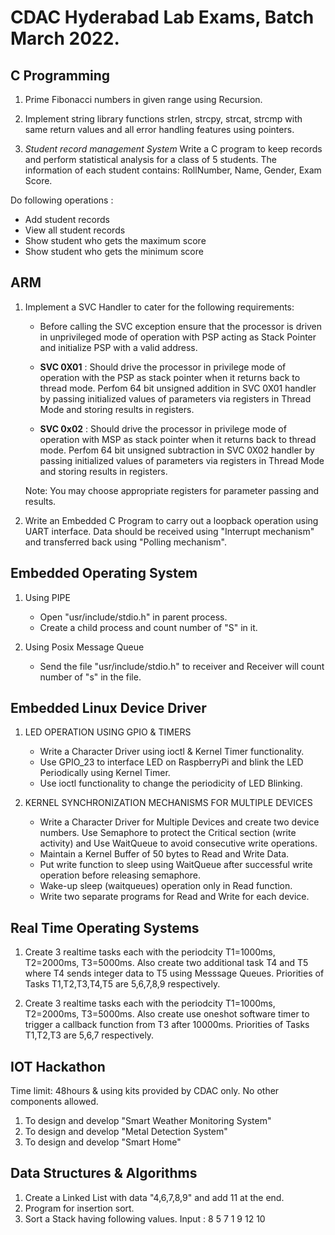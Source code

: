 # CDAC Hyderabad Lab Exams, Batch March 2022.

## C Programming

1. Prime Fibonacci numbers in given range using Recursion.

2. Implement string library functions strlen, strcpy, strcat, strcmp with same return values and all error handling features using pointers.

3. *Student record management System* 
Write a C program to keep records and perform statistical analysis for a class of 5 students. The information of each student contains: 
RollNumber, Name, Gender, Exam Score.

Do following operations :
- Add student records
- View all student records
- Show student who gets the maximum score
- Show student who gets the minimum score 


## ARM 

1. Implement a SVC Handler to cater for the following requirements:
    
    - Before calling the SVC exception ensure that the processor is driven in unprivileged mode of operation
      with PSP acting as Stack Pointer and initialize PSP with a valid address.
    
    - **SVC 0X01** : Should drive the processor in privilege mode of operation with the PSP as stack pointer  when it returns back to thread mode. Perfom 64 bit unsigned addition in SVC 0X01 handler by passing initialized values of parameters via registers in Thread Mode and storing results in registers.   

    - **SVC 0x02** : Should drive the processor in privilege mode of operation with MSP as stack pointer when it returns back to thread mode. Perfom 64 bit unsigned subtraction in SVC 0X02 handler by passing initialized values of parameters via registers in Thread Mode and storing results in registers.

    Note: You may choose appropriate registers for parameter passing and results.
       
2. Write an Embedded C Program to carry out a loopback operation using UART interface.
   Data should be received using "Interrupt mechanism" and transferred back using "Polling mechanism".    


## Embedded Operating System

1. Using PIPE
    - Open "usr/include/stdio.h" in parent process.
    - Create a child process and count number of "S" in it. 

2. Using Posix Message Queue
    - Send the file "usr/include/stdio.h" to receiver and Receiver will count number of "s" in the file.

## Embedded Linux Device Driver

1. LED OPERATION USING GPIO & TIMERS
    - Write a Character Driver using ioctl & Kernel Timer functionality.
    - Use GPIO_23 to interface LED on RaspberryPi and blink the LED Periodically using Kernel Timer.
    - Use ioctl functionality to change the periodicity of LED Blinking. 

2. KERNEL SYNCHRONIZATION MECHANISMS FOR MULTIPLE DEVICES

    - Write a Character Driver for Multiple Devices and create two device numbers. 
      Use Semaphore to protect the Critical section (write activity) and Use WaitQueue to avoid 
      consecutive write operations.
    - Maintain a Kernel Buffer of 50 bytes to Read and Write Data.  
    - Put write function to sleep using WaitQueue after successful write operation before releasing semaphore.
    - Wake-up sleep (waitqueues) operation only in Read function.
    - Write two separate programs for Read and Write for each device.

## Real Time Operating Systems

1. Create 3 realtime tasks each with the periodcity T1=1000ms, T2=2000ms, T3=5000ms.
Also create two additional task T4 and T5 where T4 sends integer data to T5 using Messsage Queues.
Priorities of Tasks T1,T2,T3,T4,T5 are 5,6,7,8,9 respectively.

2. Create 3 realtime tasks each with the periodcity T1=1000ms, T2=2000ms, T3=5000ms. 
Also create use oneshot software timer to trigger a callback function from T3 after 10000ms.
Priorities of Tasks T1,T2,T3 are 5,6,7 respectively.

## IOT Hackathon 

Time limit: 48hours & using kits provided by CDAC only. No other components allowed.

1. To design and develop "Smart Weather Monitoring System"
2. To design and develop "Metal Detection System"
3. To design and develop "Smart Home"

## Data Structures & Algorithms

1. Create a Linked List with data "4,6,7,8,9" and add 11 at the end.
2. Program for insertion sort.
3. Sort a Stack having following values. 
    Input :  8 5 7 1 9 12 10
